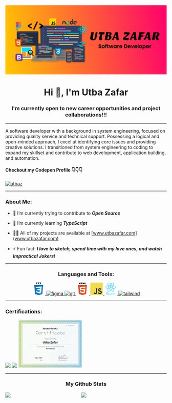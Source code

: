 <img align="center" src="https://github.com/Uzafar90/uzafar90/blob/main/github%20banner.png"/>

<h1 align="center">Hi 👋, I'm Utba Zafar</h1>
<h3 align="center" color="orange" >I'm currently open to new career opportunities and project collaborations!!!</h3>
<hr/>
<p align="left">A software developer with a background in system engineering, focused on providing quality service and technical support. Possessing a logical and open-minded approach, I excel at identifying core issues and providing creative solutions. I transitioned from system engineering to coding to expand my skillset and contribute to web development, application building, and automation.</p>
<h4 align="left" color="blue">Checkout my Codepen Profile 👇👇👇</h4>
<p align="left">
<a href="https://codepen.io/utbaz" target="blank"><img align="center" src="https://raw.githubusercontent.com/rahuldkjain/github-profile-readme-generator/master/src/images/icons/Social/codepen.svg" alt="utbaz" height="30" width="40" /></a>
</p>
<hr/>

<h3 align="left">About Me:</h3>

- 🔭 I’m currently trying to contribute to ***Open Source***

- 🌱 I’m currently learning ***TypeScript***

- 👨‍💻 All of my projects are available at [www.utbazafar.com](www.utbazafar.com)

- ⚡ Fun fact: ***I love to sketch, spend time with my love ones, and watch Impractical Jokers!***
<hr/>


<h3 align="center">Languages and Tools:</h3>
<p align="center"> <a href="https://www.w3schools.com/css/" target="_blank" rel="noreferrer"> <img src="https://raw.githubusercontent.com/devicons/devicon/master/icons/css3/css3-original-wordmark.svg" alt="css3" width="40" height="40"/> </a> <a href="https://www.figma.com/" target="_blank" rel="noreferrer"> <img src="https://www.vectorlogo.zone/logos/figma/figma-icon.svg" alt="figma" width="40" height="40"/> </a> <a href="https://git-scm.com/" target="_blank" rel="noreferrer"> <img src="https://www.vectorlogo.zone/logos/git-scm/git-scm-icon.svg" alt="git" width="40" height="40"/> </a> <a href="https://www.w3.org/html/" target="_blank" rel="noreferrer"> <img src="https://raw.githubusercontent.com/devicons/devicon/master/icons/html5/html5-original-wordmark.svg" alt="html5" width="40" height="40"/> </a> <a href="https://developer.mozilla.org/en-US/docs/Web/JavaScript" target="_blank" rel="noreferrer"> <img src="https://raw.githubusercontent.com/devicons/devicon/master/icons/javascript/javascript-original.svg" alt="javascript" width="40" height="40"/> </a> <a href="https://reactjs.org/" target="_blank" rel="noreferrer"> <img src="https://raw.githubusercontent.com/devicons/devicon/master/icons/react/react-original-wordmark.svg" alt="react" width="40" height="40"/> </a> <a href="https://tailwindcss.com/" target="_blank" rel="noreferrer"> <img src="https://www.vectorlogo.zone/logos/tailwindcss/tailwindcss-icon.svg" alt="tailwind" width="40" height="40"/> </a> </p>
<hr/>

<h3 align="left">Certifications:</h3>
<a href="https://www.hackerrank.com/certificates/451443d6d5f8"><img width="200px" src="https://github.com/Uzafar90/uzafar90/blob/main/JavaScript(basic).png"/></a>
<a href="https://www.hackerrank.com/certificates/451443d6d5f8"><img width="200px" src="https://github.com/Uzafar90/uzafar90/blob/main/JavaScript(Intermediate).png"/></a>
<a href="https://www.hackerrank.com/certificates/c14b56ea4580"><img width="200px" src="https://github.com/Uzafar90/uzafar90/blob/main/react(basic).png"/></a>


<hr/>

<h3 align="center">My Github Stats</h3>

<img align="left" width="47%" src="https://github-readme-stats.vercel.app/api/top-langs/?username=uzafar90&layout=compact&theme=vision-friendly-dark" />

<img align="left" width="47%" src="https://github-readme-stats.vercel.app/api?username=uzafar90&show_icons=true&theme=codeSTACKr" />

